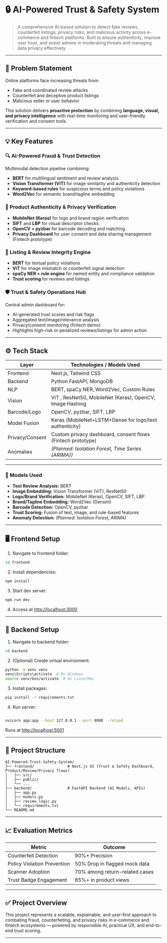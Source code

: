 # 🔒 AI-Powered Trust & Safety System

> A comprehensive AI-based solution to detect fake reviews, counterfeit listings, privacy risks, and malicious activity across e-commerce and fintech platforms. Built to ensure authenticity, improve user trust, and assist admins in moderating threats and managing data privacy effectively.


---

## 🚨 Problem Statement

Online platforms face increasing threats from:
- Fake and coordinated review attacks
- Counterfeit and deceptive product listings
- Malicious seller or user behavior

This solution delivers **proactive protection** by combining **language, visual, and privacy intelligence** with real-time monitoring and user-friendly verification and consent tools.

---

## 💡 Key Features

### 🔍 AI-Powered Fraud & Trust Detection  
Multimodal detection pipeline combining:
- **BERT** for multilingual sentiment and review analysis  
- **Vision Transformer (ViT)** for image similarity and authenticity detection  
- **Keyword-based rules** for suspicious terms and policy violations
- **Word2Vec** for semantic brand/tagline embedding

### 📱 Product Authenticity & Privacy Verification  
- **MobileNet (Keras)** for logo and brand region verification  
- **SIFT** and **LBP** for visual descriptor checks  
- **OpenCV + pyzbar** for barcode decoding and matching
- **Privacy Dashboard** for user consent and data sharing management (Fintech prototype)

### 🧠 Listing & Review Integrity Engine  
- **BERT** for textual policy violations  
- **ViT** for image mismatch or counterfeit signal detection  
- **spaCy NER + rule engine** for named entity and compliance validation
- **Trust scoring** for reviews and listings

### 🛡️ Trust & Safety Operations Hub  
Central admin dashboard for:
- AI-generated trust scores and risk flags
- Aggregated text/image/relevance analysis
- Privacy/consent monitoring (fintech demo)
- Highlights high-risk or penalized reviews/listings for admin action

---

## ⚙️ Tech Stack

| Layer         | Technologies / Models Used                                                                |
|---------------|-------------------------------------------------------------------------------------------|
| Frontend      | Next.js, Tailwind CSS                                                                     |
| Backend       | Python FastAPI, MongoDB                                                                   |
| NLP           | BERT, spaCy NER, Word2Vec, Custom Rules                                                   |
| Vision        | ViT , ResNet50, MobileNet (Keras), OpenCV, Image Hashing                                  |
| Barcode/Logo  | OpenCV, pyzbar, SIFT, LBP                                                                 |
| Model Fusion  | Keras (MobileNet+LSTM+Dense for logo/text authenticity)                                   |
| Privacy/Consent| Custom privacy dashboard, consent flows (Fintech prototype)                              |
| Anomalies     | *(Planned: Isolation Forest, Time Series (ARIMA))*                                        |

---

### 🔬 Models Used

- **Text Review Analysis:** BERT 
- **Image Embedding:** Vision Transformer (ViT), ResNet50
- **Logo/Brand Verification:** MobileNet (Keras), OpenCV, SIFT, LBP
- **Brand/Tagline Embedding:** Word2Vec (Gensim)
- **Barcode Detection:** OpenCV, pyzbar
- **Trust Scoring:** Fusion of text, image, and rule-based features
- **Anomaly Detection:** *(Planned: Isolation Forest, ARIMA)*

---

## 🖥️ Frontend Setup

1. Navigate to frontend folder:
```bash
cd frontend
```

2. Install dependencies:
```bash
npm install
```

3. Start dev server:
```bash
npm run dev
```

4. Access at [http://localhost:3000](http://localhost:3000)

---

## 🧪 Backend Setup

1. Navigate to backend folder:
```bash
cd backend
```

2. (Optional) Create virtual environment:
```bash
python -m venv venv
venv\Scripts\activate  # On Windows
source venv/bin/activate  # On Linux/Mac
```

3. Install packages:
```bash
pip install -r requirements.txt
```

4. Run server:
```bash

uvicorn app:app --host 127.0.0.1 --port 8000 --reload

```

Runs at [http://localhost:5001](http://localhost:5001)

---

## 📁 Project Structure

```
AI-Powered-Trust-Safety-System/
├── frontend/               # Next.js UI (Trust & Safety Dashboard, Product/Review/Privacy flows)
│   ├── src/
│   ├── public/
│   └── ...
├── backend/                # FastAPI Backend (AI Models, APIs)
│   ├── app.py
│   ├── models.py
│   ├── review_logic.py
│   └── requirements.txt
└── README.md
```

---

## 📈 Evaluation Metrics

| Metric                      | Outcome                            |
|-----------------------------|-------------------------------------|
| Counterfeit Detection       | 90%+ Precision                      |
| Policy Violation Prevention | 50% Drop in flagged mock data      |
| Scanner Adoption            | 70% among return-related cases     |
| Trust Badge Engagement      | 85%+ in product views               |

---

## ✅ Project Overview

This project represents a scalable, explainable, and user-first approach to combating fraud, counterfeiting, and privacy risks in e-commerce and fintech ecosystems — powered by responsible AI, practical UX, and end-to-end trust scoring.

---
